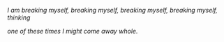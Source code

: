 *I am breaking myself, breaking myself, breaking myself, breaking myself, thinking*

*one of these times I might come away whole.*
